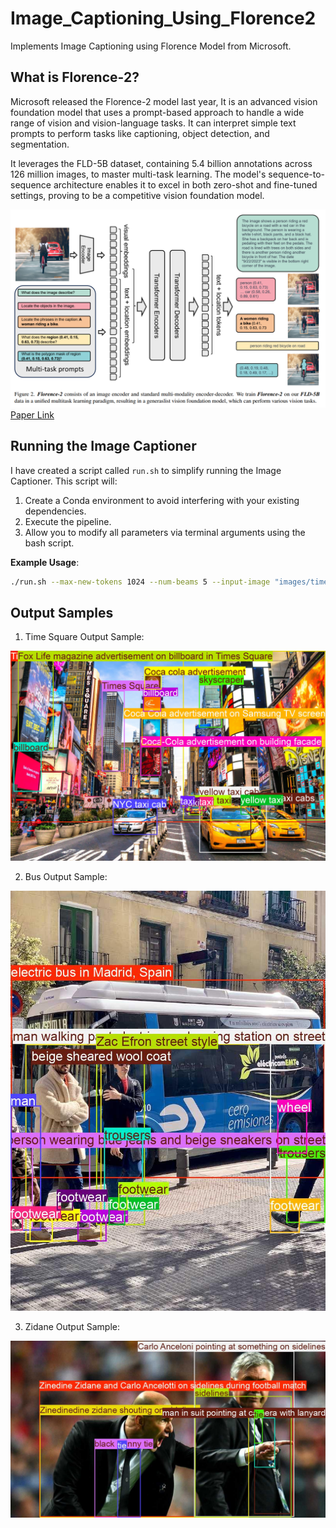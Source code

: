 # Image_Captioning_Using_Florence2
Implements Image Captioning using Florence Model from Microsoft.

## What is Florence-2?
Microsoft released the Florence-2 model last year, It is an advanced vision foundation model that uses a prompt-based approach to handle a wide range of vision and vision-language tasks. It can interpret simple text prompts to perform tasks like captioning, object detection, and segmentation.

It leverages the FLD-5B dataset, containing 5.4 billion annotations across 126 million images, to master multi-task learning. The model's sequence-to-sequence architecture enables it to excel in both zero-shot and fine-tuned settings, proving to be a competitive vision foundation model.

![Florence Architecture](images/florence2_architecture.png)
[Paper Link](https://arxiv.org/abs/2311.06242)

## Running the Image Captioner

I have created a script called `run.sh` to simplify running the Image Captioner. This script will:

1. Create a Conda environment to avoid interfering with your existing dependencies.
2. Execute the pipeline.
3. Allow you to modify all parameters via terminal arguments using the bash script.

**Example Usage**:
```bash
./run.sh --max-new-tokens 1024 --num-beams 5 --input-image "images/times_square.jpg"
```
## Output Samples

1. Time Square Output Sample:

![Times Square Output](images/times_square_output.jpg)

2. Bus Output Sample:

![Bus Output](images/bus_output.jpg)

3. Zidane Output Sample:

![Zidane Output](images/zidane_output.jpg)